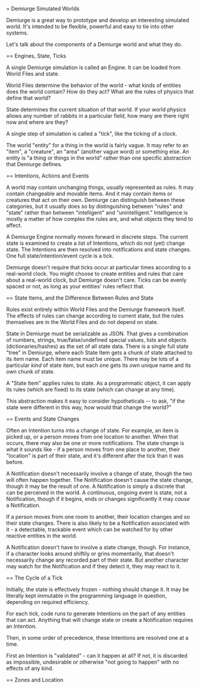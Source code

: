 = Demiurge Simulated Worlds

Demiurge is a great way to prototype and develop an interesting
simulated world. It's intended to be flexible, powerful and easy to
tie into other systems.

Let's talk about the components of a Demiurge world and what they do.

== Engines, State, Ticks

A single Demiurge simulation is called an Engine. It can be loaded
from World Files and state.

World Files determine the behavior of the world - what kinds of
entities does the world contain? How do they act? What are the rules
of physics that define that world?

State determines the current situation of that world. If your world
physics allows any number of rabbits in a particular field, how many
are there right now and where are they?

A single step of simulation is called a "tick", like the ticking of a
clock.

The world "entity" for a thing in the world is fairly vague. It may
refer to an "item", a "creature", an "area" (another vague word) or
something else. An entity is "a thing or things in the world" rather
than one specific abstraction that Demiurge defines.

== Intentions, Actions and Events

A world may contain unchanging things, usually represented as
rules. It may contain changeable and movable items. And it may contain
items or creatures that act on their own. Demiurge can distinguish
between these categories, but it usually does so by distinguishing
between "rules" and "state" rather than between "intelligent" and
"unintelligent." Intelligence is mostly a matter of how complex the
rules are, and what objects they tend to affect.

A Demiurge Engine normally moves forward in discrete steps. The
current state is examined to create a list of Intentions, which do not
(yet) change state. The Intentions are then resolved into
notifications and state changes. One full state/intention/event cycle
is a tick.

Demiurge doesn't require that ticks occur at particular times
according to a real-world clock. You might choose to create entities
and rules that care about a real-world clock, but Demiurge doesn't
care. Ticks can be evenly spaced or not, as long as your entities'
rules reflect that.

== State Items, and the Difference Between Rules and State

Rules exist entirely within World Files and the Demiurge framework
itself. The effects of rules can change according to current state,
but the rules themselves are in the World Files and do not depend on
state.

State in Demiurge must be serializable as JSON. That gives a
combination of numbers, strings, true/false/undefined special values,
lists and objects (dictionaries/hashes) as the set of all state
data. There is a single full state "tree" in Demiurge, where each
State Item gets a chunk of state attached to its item name. Each item
name must be unique. There may be lots of a particular *kind* of state
item, but each one gets its own unique name and its own chunk of state.

A "State Item" applies rules to state. As a programmatic object, it
can apply its rules (which are fixed) to its state (which can change
at any time).

This abstraction makes it easy to consider hypotheticals -- to ask,
"if the state were different in this way, how would that change the
world?"

== Events and State Changes

Often an Intention turns into a change of state. For example, an item
is picked up, or a person moves from one location to another. When
that occurs, there may also be one or more notifications. The state
change is what it sounds like - if a person moves from one place to
another, their "location" is part of their state, and it's different
after the tick than it was before.

A Notification doesn't necessarily involve a change of state, though
the two will often happen together. The Notification doesn't cause the
state change, though it may be the result of one. A Notification is
simply a discrete that can be perceived in the world. A continuous,
ongoing event is state, not a Notification, though if it begins, ends
or changes significantly it may *cause* a Notification.

If a person moves from one room to another, their location changes and
so their state changes. There is also likely to be a Notification
associated with it - a detectable, trackable event which can be
watched for by other reactive entities in the world.

A Notification doesn't have to involve a state change, though. For
instance, if a character looks around shiftily or grins momentarily,
that doesn't necessarily change any recorded part of their state. But
another character may watch for the Notification and if they detect
it, they may react to it.

== The Cycle of a Tick

Initially, the state is effectively frozen - nothing should change
it. It may be literally kept immutable in the programming language in
question, depending on required efficiency.

For each tick, code runs to generate Intentions on the part of any
entities that can act. Anything that will change state or create a
Notification requires an Intention.

Then, in some order of precedence, these Intentions are resolved one
at a time.

First an Intention is "validated" - can it happen at all? If not, it
is discarded as impossible, undesirable or otherwise "not going to
happen" with no effects of any kind.



== Zones and Location
